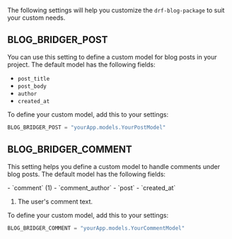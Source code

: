 The following settings will help you customize the `drf-blog-package` to suit your custom needs.

## **BLOG_BRIDGER_POST**
You can use this setting to define a custom model for blog posts in your project. The default model has the following fields:

- `post_title`
- `post_body`
- `author`
- `created_at`

To define your custom model, add this to your settings:

```python
BLOG_BRIDGER_POST = "yourApp.models.YourPostModel"
```

## **BLOG_BRIDGER_COMMENT**
This setting helps you define a custom model to handle comments under blog posts. The default model has the following fields:

<div class="annotate" markdown>
- `comment` (1)
- `comment_author`
- `post`
- `created_at`
</div>

1. The user's comment text.

To define your custom model, add this to your settings:

```python
BLOG_BRIDGER_COMMENT = "yourApp.models.YourCommentModel"
```